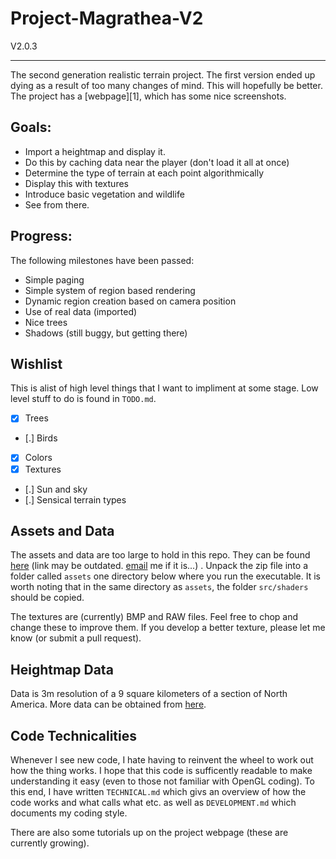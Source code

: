 Project-Magrathea-V2
====================
V2.0.3

----------

The second generation realistic terrain project.
The first version ended up dying as a result of too many changes of mind.  This will hopefully be better.
The project has a [webpage][1], which has some nice screenshots.

Goals:
------
 * Import a heightmap and display it.
 * Do this by caching data near the player (don't load it all at once)
 * Determine the type of terrain at each point algorithmically
 * Display this with textures
 * Introduce basic vegetation and wildlife 
 * See from there.

Progress:
---------
The following milestones have been passed:

 * Simple paging
 * Simple system of region based rendering
 * Dynamic region creation based on camera position
 * Use of real data (imported)
 * Nice trees
 * Shadows (still buggy, but getting there)

Wishlist
--------
This is alist of high level things that I want to impliment at some stage.  Low level stuff to do is found in `TODO.md`.

 * [x] Trees
 * [.] Birds
 * [x] Colors
 * [x] Textures
 * [.] Sun and sky
 * [.] Sensical terrain types

Assets and Data
---------------
The assets and data are too large to hold in this repo.  They can be found [here][2] (link may be outdated.  [email][4] me if it is...) .  Unpack the zip file into a folder called `assets` one directory below where you run the executable.  It is worth noting that in the same directory as `assets`, the folder `src/shaders` should be copied.

The textures are (currently) BMP and RAW files.  Feel free to chop and change these to improve them.  If you develop a better texture, please let me know (or submit a pull request).

Heightmap Data
--------------
Data is 3m resolution of a 9 square kilometers of a section of North America.  More data can be obtained from [here][3].

Code Technicalities
-------------------
Whenever I see new code, I hate having to reinvent the wheel to work out how the thing works.  I hope that this code is sufficently readable to make understanding it easy (even to those not familiar with OpenGL coding).  To this end, I have written `TECHNICAL.md` which givs an overview of how the code works and what calls what etc. as well as `DEVELOPMENT.md` which documents my coding style.

There are also some tutorials up on the project webpage (these are currently growing).

[2]: http://www.ked.co.za/temp/assets.zip "Sample formatted data obtainable here"
[3]: http://viewer.nationalmap.gov/viewer/ "More raw data obtainable here"
[4]: mailto:robert.spencer94@gmail.com